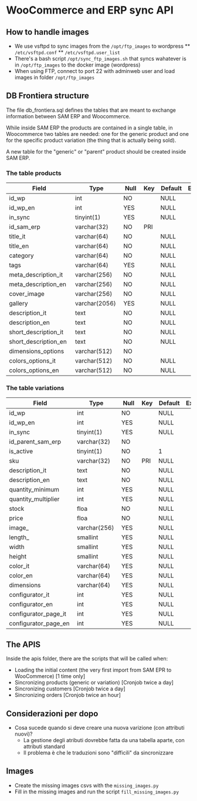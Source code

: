 # WooCommerce and ERP sync API

## How to handle images

* We use vsftpd to sync images from the `/opt/ftp_images` to wordpress
  ** `/etc/vsftpd.conf`
  ** `/etc/vsftpd.user_list`
* There's a bash script `/opt/sync_ftp_images.sh` that syncs wahatever is in `/opt/ftp_images` to the docker image (wordpress)
* When using FTP, connect to port 22 with adminweb user and load images in folder `/opt/ftp_images`

## DB Frontiera structure

The file db_frontiera.sql defines the tables that are meant to exchange information between SAM ERP and Woocommerce.

While inside SAM ERP the products are contained in a single table, in Woocommerce two tables are needed: one for the generic product and one for the specific product variation (the thing that is actually being sold).

A new table for the "generic" or "parent" product should be created inside SAM ERP.

### The table products

| Field                 | Type           | Null  | Key   | Default   | Extra   |
| --------------------- | -------------- | ----- | ----- | --------- | ------- |
| id_wp                 | int            | NO    |       | NULL      |         |
| id_wp_en              | int            | YES   |       | NULL      |         |
| in_sync               | tinyint(1)     | YES   |       | NULL      |         |
| id_sam_erp            | varchar(32)    | NO    | PRI   |           |         |
| title_it              | varchar(64)    | NO    |       | NULL      |         |
| title_en              | varchar(64)    | NO    |       | NULL      |         |
| category              | varchar(64)    | NO    |       | NULL      |         |
| tags                  | varchar(64)    | YES   |       | NULL      |         |
| meta_description_it   | varchar(256)   | NO    |       | NULL      |         |
| meta_description_en   | varchar(256)   | NO    |       | NULL      |         |
| cover_image           | varchar(256)   | NO    |       | NULL      |         |
| gallery               | varchar(2056)  | YES   |       | NULL      |         |
| description_it        | text           | NO    |       | NULL      |         |
| description_en        | text           | NO    |       | NULL      |         |
| short_description_it  | text           | NO    |       | NULL      |         |
| short_description_en  | text           | NO    |       | NULL      |         |
| dimensions_options    | varchar(512)   | NO    |       |           |         |
| colors_options_it     | varchar(512)   | NO    |       | NULL      |         |
| colors_options_en     | varchar(512)   | NO    |       | NULL      |         |

### The table variations

| Field                 | Type          | Null  | Key   | Default  | Extra   |
| --------------------- | ------------- | ----- | ----- | -------- | ------- |
| id_wp                 | int           | NO    |       | NULL     |         |
| id_wp_en              | int           | YES   |       | NULL     |         |
| in_sync               | tinyint(1)    | YES   |       | NULL     |         |
| id_parent_sam_erp     | varchar(32)   | NO    |       |          |         |
| is_active             | tinyint(1)    | NO    |       | 1        |         |
| sku                   | varchar(32)   | NO    | PRI   | NULL     |         |
| description_it        | text          | NO    |       | NULL     |         |
| description_en        | text          | NO    |       | NULL     |         |
| quantity_minimum      | int           | YES   |       | NULL     |         |
| quantity_multiplier   | int           | YES   |       | NULL     |         |
| stock                 | floa          | NO    |       | NULL     |         |
| price                 | floa          | NO    |       | NULL     |         |
| image_                | varchar(256)  | YES   |       | NULL     |         |
| length_               | smallint      | YES   |       | NULL     |         |
| width                 | smallint      | YES   |       | NULL     |         |
| height                | smallint      | YES   |       | NULL     |         |
| color_it              | varchar(64)   | YES   |       | NULL     |         |
| color_en              | varchar(64)   | YES   |       | NULL     |         |
| dimensions            | varchar(64)   | YES   |       | NULL     |         |
| configurator_it       | int           | YES   |       | NULL     |         |
| configurator_en       | int           | YES   |       | NULL     |         |
| configurator_page_it  | int           | YES   |       | NULL     |         |
| configurator_page_en  | int           | YES   |       | NULL     |         |

## The APIS

Inside the apis folder, there are the scripts that will be called when:

- Loading the initial content (the very first import from SAM EPR to WooCommerce) [1 time only]
- Sincronizing products (generic or variation) [Cronjob twice a day]
- Sincronizing customers [Cronjob twice a day]
- Sincronizing orders [Cronjob twice an hour]

## Considerazioni per dopo

- Cosa sucede quando si deve creare una nuova varizione (con attributi nuovi)?
  - La gestione degli atributi dovrebbe fatta da una tabella aparte, con attributi standard
  - Il problema è che le traduzioni sono "difficili" da sincronizzare

## Images

- Create the missing images csvs with the `missing_images.py`
- Fill in the missing images and run the script `fill_missing_images.py`